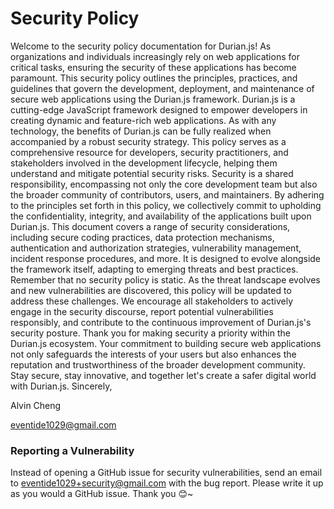 # Security Policy
Welcome to the security policy documentation for Durian.js! As organizations and individuals increasingly rely on web applications for critical tasks, ensuring the security of these applications has become paramount. This security policy outlines the principles, practices, and guidelines that govern the development, deployment, and maintenance of secure web applications using the Durian.js framework.
Durian.js is a cutting-edge JavaScript framework designed to empower developers in creating dynamic and feature-rich web applications. As with any technology, the benefits of Durian.js can be fully realized when accompanied by a robust security strategy. This policy serves as a comprehensive resource for developers, security practitioners, and stakeholders involved in the development lifecycle, helping them understand and mitigate potential security risks.
Security is a shared responsibility, encompassing not only the core development team but also the broader community of contributors, users, and maintainers. By adhering to the principles set forth in this policy, we collectively commit to upholding the confidentiality, integrity, and availability of the applications built upon Durian.js.
This document covers a range of security considerations, including secure coding practices, data protection mechanisms, authentication and authorization strategies, vulnerability management, incident response procedures, and more. It is designed to evolve alongside the framework itself, adapting to emerging threats and best practices.
Remember that no security policy is static. As the threat landscape evolves and new vulnerabilities are discovered, this policy will be updated to address these challenges. We encourage all stakeholders to actively engage in the security discourse, report potential vulnerabilities responsibly, and contribute to the continuous improvement of Durian.js's security posture.
Thank you for making security a priority within the Durian.js ecosystem. Your commitment to building secure web applications not only safeguards the interests of your users but also enhances the reputation and trustworthiness of the broader development community.
Stay secure, stay innovative, and together let's create a safer digital world with Durian.js.
Sincerely,

Alvin Cheng

eventide1029@gmail.com 

### Reporting a Vulnerability
Instead of opening a GitHub issue for security vulnerabilities, send an email to eventide1029+security@gmail.com with the bug report. Please write it up as you would a GitHub issue. Thank you 😊~
